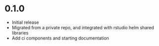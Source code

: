 # 0.1.0

- Initial release
- Migrated from a private repo, and integrated with rstudio helm shared libraries
- Add ci components and starting documentation
